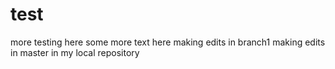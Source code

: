 # test
more testing here
some more text here
making edits in branch1
making edits in master in my local repository